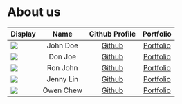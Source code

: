 # About us

Display | Name | Github Profile | Portfolio 
--------|:----:|:--------------:|:---------:
![](https://via.placeholder.com/100.png?text=Photo) | John Doe | [Github](https://github.com/) | [Portfolio](docs/team/johndoe.md)
![](https://via.placeholder.com/100.png?text=Photo) | Don Joe | [Github](https://github.com/) | [Portfolio](docs/team/johndoe.md)
![](https://via.placeholder.com/100.png?text=Photo) | Ron John | [Github](https://github.com/) | [Portfolio](docs/team/johndoe.md)
![](https://via.placeholder.com/100.png?text=Photo) | Jenny Lin | [Github](https://github.com/jlifah) | [Portfolio](docs/team/johndoe.md)
![](https://via.placeholder.com/100.png?text=Photo) | Owen Chew | [Github](https://github.com/chewyang) | [Portfolio](docs/team/johndoe.md)
